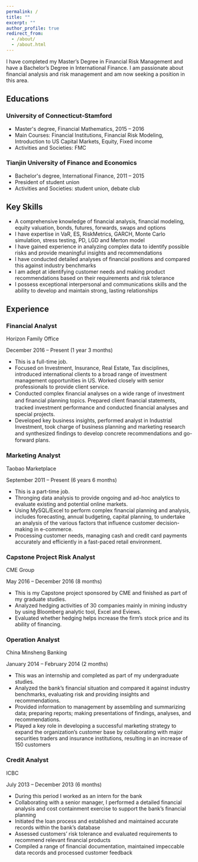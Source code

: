 ```yaml
---
permalink: /
title: ""
excerpt: ""
author_profile: true
redirect_from: 
  - /about/
  - /about.html
---
```


I have completed my Master’s Degree in Financial Risk Management and have a Bachelor’s Degree in International Finance. I am passionate about financial analysis and risk management and am now seeking a position in this area.

Educations
------

### University of Connecticut-Stamford
* Master's degree, Financial Mathematics, 2015 – 2016
* Main Courses: Financial Institutions, Financial Risk Modeling, Introduction to US Capital Markets, Equity, Fixed income
* Activities and Societies: FMC

### Tianjin University of Finance and Economics
* Bachelor's degree, International Finance, 2011 – 2015
* President of student union
* Activities and Societies: student union, debate club


Key Skills
------

* A comprehensive knowledge of financial analysis, financial modeling, equity valuation, bonds, futures, forwards, swaps and options
* I have expertise in VaR, ES, RiskMetrics, GARCH, Monte Carlo simulation, stress testing, PD, LGD and Merton model
* I have gained experience in analyzing complex data to identify possible risks and provide meaningful insights and recommendations
* I have conducted detailed analyses of financial positions and compared this against industry benchmarks
* I am adept at identifying customer needs and making product recommendations based on their requirements and risk tolerance
* I possess exceptional interpersonal and communications skills and the ability to develop and maintain strong, lasting relationships


Experience
------

### Financial Analyst

Horizon Family Office  

December 2016 – Present (1 year 3 months)
* This is a full-time job.
* Focused on Investment, Insurance, Real Estate, Tax disciplines, introduced international clients to a broad range of investment management opportunities in US. Worked closely with senior professionals to provide client service.
* Conducted complex ﬁnancial analyses on a wide range of investment and ﬁnancial planning topics. Prepared client ﬁnancial statements, tracked investment performance and conducted ﬁnancial analyses and special projects. 
* Developed key business insights, performed analyst in Industrial Investment, took charge of business planning and marketing research and synthesized ﬁndings to develop concrete recommendations and go-forward plans.

### Marketing Analyst

Taobao Marketplace

September 2011 – Present (6 years 6 months)
* This is a part-time job.
* Thronging data analysis to provide ongoing and ad-hoc analytics to evaluate existing and potential online markets.
* Using MySQL/Excel to perform complex financial planning and analysis, includes forecasting, annual budgeting, capital planning, to undertake an analysis of the various factors that influence customer decision-making in e-commerce. 
* Processing customer needs, managing cash and credit card payments accurately and efficiently in a fast-paced retail environment.

### Capstone Project Risk Analyst

CME Group

May 2016 – December 2016 (8 months)
* This is my Capstone project sponsored by CME and finished as part of my graduate studies.
* Analyzed hedging activities of 30 companies mainly in mining industry by using Bloomberg analytic tool, Excel and Eviews.
* Evaluated whether hedging helps increase the firm’s stock price and its ability of financing.

### Operation Analyst

China Minsheng Banking

January 2014 – February 2014 (2 months)
* This was an internship and completed as part of my undergraduate studies.
* Analyzed the bank’s financial situation and compared it against industry benchmarks, evaluating risk and providing insights and recommendations.
* Provided information to management by assembling and summarizing data; preparing reports; making presentations of findings, analyses, and recommendations.
* Played a key role in developing a successful marketing strategy to expand the organization’s customer base by collaborating with major securities traders and insurance institutions, resulting in an increase of 150 customers

### Credit Analyst

ICBC

July 2013 – December 2013 (6 months)
* During this period I worked as an intern for the bank
* Collaborating with a senior manager, I performed a detailed financial analysis and cost containment exercise to support the bank’s financial planning 
* Initiated the loan process and established and maintained accurate records within the bank’s database
* Assessed customers’ risk tolerance and evaluated requirements to recommend relevant financial products
* Compiled a range of financial documentation, maintained impeccable data records and processed customer feedback
